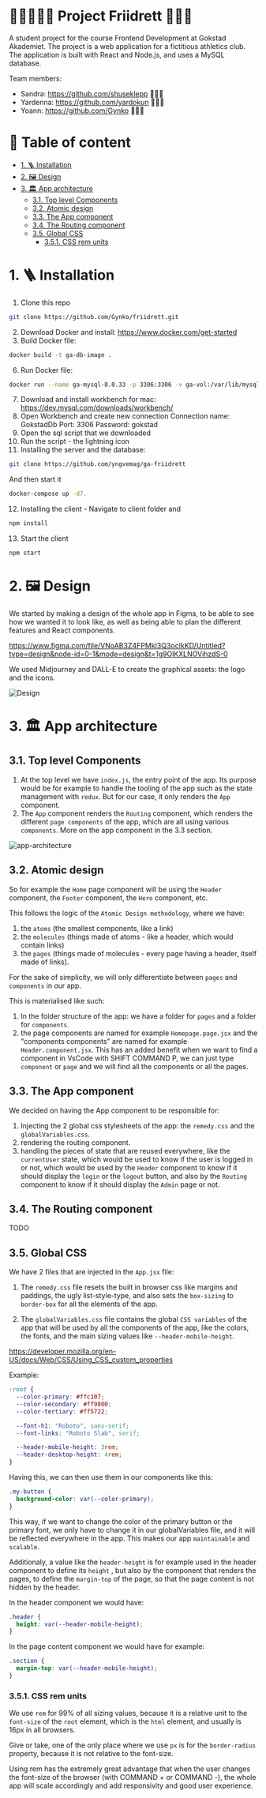 # 🤸‍♂️⛹️‍♀️🤺 Project Friidrett 🥇🥈🥉<!-- omit in toc -->

A student project for the course Frontend Development at Gokstad Akademiet. The project is a web application for a fictitious athletics club. The application is built with React and Node.js, and uses a MySQL database.

Team members:

- Sandra: https://github.com/shuseklepp 💁🏼‍♀️
- Yardenna: https://github.com/yardokun 👩🏻‍💼
- Yoann: https://github.com/Gynko 🧔🏻‍♂️

# 📒 Table of content <!-- omit in toc -->

- [1. 🪜 Installation](#1--installation)
- [2. 🖼 Design](#2--design)
- [3. 🏛 App architecture](#3--app-architecture)
  - [3.1. Top level Components](#31-top-level-components)
  - [3.2. Atomic design](#32-atomic-design)
  - [3.3. The App component](#33-the-app-component)
  - [3.4. The Routing component](#34-the-routing-component)
  - [3.5. Global CSS](#35-global-css)
    - [3.5.1. CSS rem units](#351-css-rem-units)

# 1. 🪜 Installation

1. Clone this repo

```bash
git clone https://github.com/Gynko/friidrett.git
```

2. Download Docker and install: https://www.docker.com/get-started
3. Build Docker file:

```bash
docker build -t ga-db-image .
```

6. Run Docker file:

```bash
docker run --name ga-mysql-8.0.33 -p 3306:3306 -v ga-vol:/var/lib/mysql -d ga-db-image
```

7. Download and install workbench for mac: https://dev.mysql.com/downloads/workbench/
8. Open Workbench and create new connection
   Connection name: GokstadDb
   Port: 3306
   Password: gokstad
9. Open the sql script that we downloaded
10. Run the script - the lightning icon
11. Installing the server and the database:

```bash
git clone https://github.com/yngvemag/ga-friidrett
```

And then start it

```bash
docker-compose up -d7.
```

12. Installing the client - Navigate to client folder and

```bash
npm install
```

13. Start the client

```bash
npm start
```

# 2. 🖼 Design

We started by making a design of the whole app in Figma, to be able to see how we wanted it to look like, as well as being able to plan the different features and React components.

https://www.figma.com/file/VNoAB3Z4FPMkI3Q3ocIkKD/Untitled?type=design&node-id=0-1&mode=design&t=1g9OlKXLNOVihzdS-0

We used Midjourney and DALL-E to create the graphical assets: the logo and the icons.

![Design](https://github.com/Gynko/friidrett/blob/main/Github%20Images/design.png?raw=true)

# 3. 🏛 App architecture

## 3.1. Top level Components

1. At the top level we have `index.js`, the entry point of the app. Its purpose would be for example to handle the tooling of the app such as the state management with `redux`. But for our case, it only renders the `App` component.
2. The `App` component renders the `Routing` component, which renders the different `page components` of the app, which are all using various `components`. More on the app component in the 3.3 section.

![app-architecture](https://github.com/Gynko/friidrett/blob/main/Github%20Images/architecture.png?raw=true)

## 3.2. Atomic design

So for example the `Home` page component will be using the `Header` component, the `Footer` component, the `Hero` component, etc.

This follows the logic of the `Atomic Design methodology`, where we have:

1. the `atoms` (the smallest components, like a link)
2. the `molecules` (things made of atoms - like a header, which would contain links)
3. the `pages` (things made of molecules - every page having a header, itself made of links).

For the sake of simplicity, we will only differentiate between `pages` and `components` in our app.

This is materialised like such:

1. In the folder structure of the app: we have a folder for `pages` and a folder for `components`.
2. the page components are named for example `Homepage.page.jsx` and the "components components" are named for example `Header.component.jsx`. This has an added benefit when we want to find a component in VsCode with SHIFT COMMAND P, we can just type `component` or `page` and we will find all the components or all the pages.

## 3.3. The App component

We decided on having the App component to be responsible for:

1. Injecting the 2 global css stylesheets of the app: the `remedy.css` and the `globalVariables.css`.
2. rendering the routing component.
3. handling the pieces of state that are reused everywhere, like the `currentUser` state, which would be used to know if the user is logged in or not, which would be used by the `Header` component to know if it should display the `login` or the `logout` button, and also by the `Routing` component to know if it should display the `Admin` page or not.

## 3.4. The Routing component

TODO

## 3.5. Global CSS

We have 2 files that are injected in the `App.jsx` file:

1. The `remedy.css` file resets the built in browser css like margins and paddings, the ugly list-style-type, and also sets the `box-sizing` to `border-box` for all the elements of the app.

2. The `globalVariables.css` file contains the global `CSS variables` of the app that will be used by all the components of the app, like the colors, the fonts, and the main sizing values like `--header-mobile-height`.

https://developer.mozilla.org/en-US/docs/Web/CSS/Using_CSS_custom_properties

Example:

```css
:root {
  --color-primary: #ffc107;
  --color-secondary: #ff9800;
  --color-tertiary: #ff5722;

  --font-h1: "Roboto", sans-serif;
  --font-links: "Roboto Slab", serif;

  --header-mobile-height: 3rem;
  --header-desktop-height: 4rem;
}
```

Having this, we can then use them in our components like this:

```css
.my-button {
  background-color: var(--color-primary);
}
```

This way, if we want to change the color of the primary button or the primary font, we only have to change it in our globalVariables file, and it will be reflected everywhere in the app. This makes our app `maintainable` and `scalable`.

Additionaly, a value like the `header-height` is for example used in the header component to define its `height` , but also by the component that renders the pages, to define the `margin-top` of the page, so that the page content is not hidden by the header.

In the header component we would have:

```css
.header {
  height: var(--header-mobile-height);
}
```

In the page content component we would have for example:

```css
.section {
  margin-top: var(--header-mobile-height);
}
```

### 3.5.1. CSS rem units

We use `rem` for 99% of all sizing values, because it is a relative unit to the `font-size` of the `root` element, which is the `html` element, and usually is 16px in all browsers.

Give or take, one of the only place where we use `px` is for the `border-radius` property, because it is not relative to the font-size.

Using rem has the extremely great advantage that when the user changes the font-size of the browser (with COMMAND + or COMMAND -), the whole app will scale accordingly and add responsivity and good user experience.
